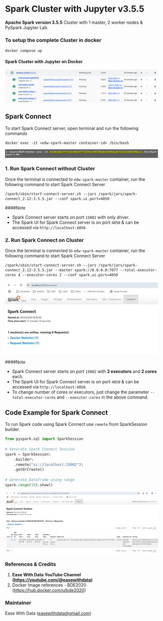 # Spark Cluster with Jupyter v3.5.5

**Apache Spark version 3.5.5** Cluster with 1 master, 2 worker nodes & PySpark Jupyter Lab.

### To setup the complete Cluster in docker
```shell
docker compose up
```

#### Spark Cluster with Jupyter on Docker
![img.png](readme_docs/img.png)

## Spark Connect
To start Spark Connect server, open terminal and run the following commands

```shell
docker exec -it <edw-spark-master container-id> /bin/bash
```


![img_1.png](readme_docs/img_1.png)

### 1. Run Spark Connect without Cluster
Once the terminal is connected to `edw-spark-master` container, run the following command to start Spark Connect Server

```shell
/spark/sbin/start-connect-server.sh --jars /spark/jars/spark-connect_2.12-3.5.5.jar --conf spark.ui.port=4050
```

####Note
- Spark Connect server starts on port `15002` with only driver. 
- The Spark UI for Spark Connect server is on port `4050` & can be accessed via `http://localhost:4050`.

### 2. Run Spark Connect on Cluster

Once the terminal is connected to `edw-spark-master` container, run the following command to start Spark Connect Server

```shell
/spark/sbin/start-connect-server.sh --jars /spark/jars/spark-connect_2.12-3.5.5.jar --master spark://0.0.0.0:7077 --total-executor-cores 4 --executor-cores 2 --conf spark.ui.port=4050
```

![img_2.png](readme_docs/img_2.png)

####Note
- Spark Connect server starts on port `15002` with **2 executors** and **2 cores** each. 
- The Spark UI for Spark Connect server is on port `4050` & can be accessed via `http://localhost:4050`.
- To change number of cores or executors, just change the parameter `--total-executor-cores` and `--executor-cores` in the above command.


## Code Example for Spark Connect
To run Spark code using Spark Connect use `remote` from SparkSession builder.
```python
from pyspark.sql import SparkSession

# Generate Spark Connect Session
spark = SparkSession\
    .builder\
    .remote("sc://localhost:15002")\
    .getOrCreate()

# Generate Dataframe using range
spark.range(10).show()
```

![img_3.png](readme_docs/img_3.png)



### References & Credits
1. **Ease With Data YouTube Channel (https://youtube.com/@easewithdata)**
2. Docker Image references - BDE2020 (https://hub.docker.com/u/bde2020)

### Maintainer
Ease With Data (easewithdata@gmail.com)